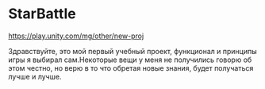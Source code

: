 # StarBattle
https://play.unity.com/mg/other/new-proj

Здравствуйте, это мой первый учебный проект, функционал и принципы игры я выбирал сам.Некоторые вещи у меня не получились говорю об этом честно, но верю в то что обретая новые знания, будет получаться лучше и лучше.

